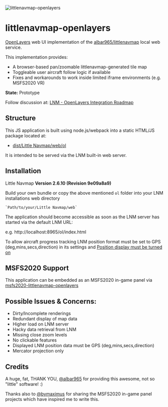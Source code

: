 
![littlenavmap-openlayers](https://user-images.githubusercontent.com/3401839/111709528-0c47ff80-8848-11eb-9ab8-41629c65feec.png)

# littlenavmap-openlayers

[OpenLayers](https://openlayers.org/) web UI implementation of the [albar965/littlenavmap](https://albar965.github.io/) local web service.

This implementation provides:
- A browser-based pan/zoomable littlenavmap-generated tile map
- Toggleable user aircraft follow logic if available
- Fixes and workarounds to work inside limited iframe environments (e.g. MSFS2020 VR)

**State:** Prototype

Follow discussion at: [LNM - OpenLayers Integration Roadmap](https://github.com/albar965/littlenavmap/discussions/677)

## Structure

This JS application is built using node.js/webpack into a static HTML/JS package located at:

- [dist/Little Navmap/web/ol](https://github.com/KOKAProduktion/littlenavmap-openlayers/tree/master/dist/Little%20Navmap/web/ol)

It is intended to be served via the LNM built-in web server. 

## Installation

Little Navmap **Version 2.6.10 (Revision 9e09a8a9)**

Build your own bundle or copy the above mentioned `ol` folder into your LNM installations web directory

```
`Path/to/your/Little Navmap/web`
```

The application should become accessible as soon as the LNM server has started via the default LNM URL:

e.g. http://localhost:8965/ol/index.html

To allow aircraft progress tracking LNM position format must be set to GPS (deg,mins,secs,direction) in its settings and [Position display must be turned on](https://github.com/KOKAProduktion/littlenavmap-openlayers/issues/2#issue-1144685238)

## MSFS2020 Support

This application can be embedded as an MSFS2020 in-game panel via [msfs2020-littlenavmap-openlayers](https://github.com/KOKAProduktion/msfs2020-littlenavmap-openlayers)

## Possible Issues & Concerns:
- Dirty/Incomplete renderings
- Redundant display of map data
- Higher load on LNM server
- Hacky data retrieval from LNM 
- Missing close zoom levels
- No clickable features
- Displayed LNM position data must be GPS (deg,mins,secs,direction)
- Mercator projection only

## Credits

A huge, fat, THANK YOU, [@albar965](https://github.com/albar965) for providing this awesome, not so "little" software! :)

Thanks also to [@bymaximus](https://github.com/bymaximus) for sharing the MSFS2020 in-game panel projects which have inspired me to write this.

